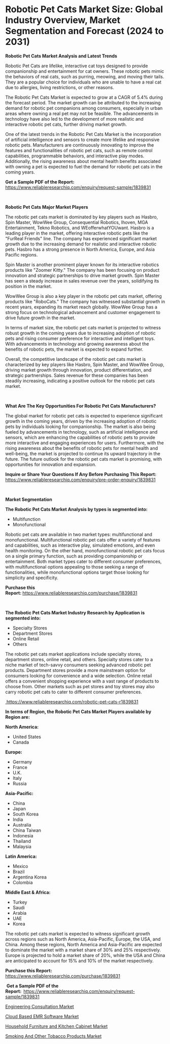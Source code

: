 <p><h1>Robotic Pet Cats Market Size: Global Industry Overview, Market Segmentation and Forecast (2024 to 2031)</h1></p><p><strong>Robotic Pet Cats Market Analysis and Latest Trends</strong></p>
<p><p>Robotic Pet Cats are lifelike, interactive cat toys designed to provide companionship and entertainment for cat owners. These robotic pets mimic the behaviors of real cats, such as purring, meowing, and moving their tails. They are a popular choice for individuals who are unable to have a real cat due to allergies, living restrictions, or other reasons.</p><p>The Robotic Pet Cats Market is expected to grow at a CAGR of 5.4% during the forecast period. The market growth can be attributed to the increasing demand for robotic pet companions among consumers, especially in urban areas where owning a real pet may not be feasible. The advancements in technology have also led to the development of more realistic and interactive robotic pet cats, further driving market growth.</p><p>One of the latest trends in the Robotic Pet Cats Market is the incorporation of artificial intelligence and sensors to create more lifelike and responsive robotic pets. Manufacturers are continuously innovating to improve the features and functionalities of robotic pet cats, such as remote control capabilities, programmable behaviors, and interactive play modes. Additionally, the rising awareness about mental health benefits associated with owning a pet is expected to fuel the demand for robotic pet cats in the coming years.</p></p>
<p><strong>Get a Sample PDF of the Report:&nbsp;</strong> <a href="https://www.reliableresearchiq.com/enquiry/request-sample/1839831">https://www.reliableresearchiq.com/enquiry/request-sample/1839831</a></p>
<p>&nbsp;</p>
<p><strong>Robotic Pet Cats Major Market Players</strong></p>
<p><p>The robotic pet cats market is dominated by key players such as Hasbro, Spin Master, WowWee Group, Consequential Robotics, Ihoven, MGA Entertainment, Tekno Robotics, and WEofferwhatYOUwant. Hasbro is a leading player in the market, offering interactive robotic pets like the "FurReal Friends" line. The company has experienced significant market growth due to the increasing demand for realistic and interactive robotic pets. Hasbro has a strong presence in North America, Europe, and Asia Pacific regions.</p><p>Spin Master is another prominent player known for its interactive robotics products like "Zoomer Kitty." The company has been focusing on product innovation and strategic partnerships to drive market growth. Spin Master has seen a steady increase in sales revenue over the years, solidifying its position in the market.</p><p>WowWee Group is also a key player in the robotic pet cats market, offering products like "RoboCats." The company has witnessed substantial growth in recent years, expanding its market reach globally. WowWee Group has a strong focus on technological advancement and customer engagement to drive future growth in the market.</p><p>In terms of market size, the robotic pet cats market is projected to witness robust growth in the coming years due to increasing adoption of robotic pets and rising consumer preference for interactive and intelligent toys. With advancements in technology and growing awareness about the benefits of robotic pets, the market is expected to expand further.</p><p>Overall, the competitive landscape of the robotic pet cats market is characterized by key players like Hasbro, Spin Master, and WowWee Group, driving market growth through innovation, product differentiation, and strategic partnerships. Sales revenue for these companies has been steadily increasing, indicating a positive outlook for the robotic pet cats market.</p></p>
<p>&nbsp;</p>
<p><strong>What Are The Key Opportunities For Robotic Pet Cats Manufacturers?</strong></p>
<p><p>The global market for robotic pet cats is expected to experience significant growth in the coming years, driven by the increasing adoption of robotic pets by individuals looking for companionship. The market is also being fueled by advancements in technology, such as artificial intelligence and sensors, which are enhancing the capabilities of robotic pets to provide more interactive and engaging experiences for users. Furthermore, with the rising awareness about the benefits of robotic pets for mental health and well-being, the market is projected to continue its upward trajectory in the future. The future outlook for the robotic pet cats market is promising, with opportunities for innovation and expansion.</p></p>
<p><strong>Inquire or Share Your Questions If Any Before Purchasing This Report:</strong> <a href="https://www.reliableresearchiq.com/enquiry/pre-order-enquiry/1839831">https://www.reliableresearchiq.com/enquiry/pre-order-enquiry/1839831</a></p>
<p>&nbsp;</p>
<p><strong>Market Segmentation</strong></p>
<p><strong>The Robotic Pet Cats Market Analysis by types is segmented into:</strong></p>
<p><ul><li>Multifunction</li><li>Monofunctional</li></ul></p>
<p><p>Robotic pet cats are available in two market types: multifunctional and monofunctional. Multifunctional robotic pet cats offer a variety of features and capabilities, such as interactive play, simulated emotions, and even health monitoring. On the other hand, monofunctional robotic pet cats focus on a single primary function, such as providing companionship or entertainment. Both market types cater to different consumer preferences, with multifunctional options appealing to those seeking a range of functionalities, while monofunctional options target those looking for simplicity and specificity.</p></p>
<p><strong>Purchase this Report:&nbsp;</strong><a href="https://www.reliableresearchiq.com/purchase/1839831">https://www.reliableresearchiq.com/purchase/1839831</a></p>
<p>&nbsp;</p>
<p><strong>The Robotic Pet Cats Market Industry Research by Application is segmented into:</strong></p>
<p><ul><li>Specialty Stores</li><li>Department Stores</li><li>Online Retail</li><li>Others</li></ul></p>
<p><p>The robotic pet cats market applications include specialty stores, department stores, online retail, and others. Specialty stores cater to a niche market of tech-savvy consumers seeking advanced robotic pet products. Department stores provide a more mainstream option for consumers looking for convenience and a wide selection. Online retail offers a convenient shopping experience with a vast range of products to choose from. Other markets such as pet stores and toy stores may also carry robotic pet cats to cater to different consumer preferences.</p></p>
<p><a href="https://www.reliableresearchiq.com/robotic-pet-cats-r1839831">&nbsp;https://www.reliableresearchiq.com/robotic-pet-cats-r1839831</a></p>
<p><strong>In terms of Region, the Robotic Pet Cats Market Players available by Region are:</strong></p>
<p>
    <p> <strong> North America: </strong>
        <ul>
            <li>United States</li>
            <li>Canada</li>
        </ul>
        </p> 
    <p> <strong> Europe: </strong>
        <ul>
            <li>Germany</li>
            <li>France</li>
            <li>U.K.</li>
            <li>Italy</li>
            <li>Russia</li>
        </ul>
        </p> 
    <p> <strong> Asia-Pacific: </strong>
        <ul>
            <li>China</li>
            <li>Japan</li>
            <li>South Korea</li>
            <li>India</li>
            <li>Australia</li>
            <li>China Taiwan</li>
            <li>Indonesia</li>
            <li>Thailand</li>
            <li>Malaysia</li>
        </ul>
        </p> 
    <p> <strong> Latin America: </strong>
        <ul>
            <li>Mexico</li>
            <li>Brazil</li>
            <li>Argentina Korea</li>
            <li>Colombia</li>
        </ul>
        </p> 
    <p> <strong> Middle East & Africa: </strong>
        <ul>
            <li>Turkey</li>
            <li>Saudi</li>
            <li>Arabia</li>
            <li>UAE</li>
            <li>Korea</li>
        </ul>
    </p>
    </p>
<p><p>The robotic pet cats market is expected to witness significant growth across regions such as North America, Asia-Pacific, Europe, the USA, and China. Among these regions, North America and Asia-Pacific are expected to dominate the market with a market share of 30% and 25% respectively. Europe is projected to hold a market share of 20%, while the USA and China are anticipated to account for 15% and 10% of the market respectively.</p></p>
<p><strong>Purchase this Report: </strong><a href="https://www.reliableresearchiq.com/purchase/1839831">https://www.reliableresearchiq.com/purchase/1839831</a></p>
<p>&nbsp;<strong>Get a Sample PDF of the Report:&nbsp;&nbsp;</strong><a href="https://www.reliableresearchiq.com/enquiry/request-sample/1839831">https://www.reliableresearchiq.com/enquiry/request-sample/1839831</a></p>
<p><strong></strong></p>
<p><p><a href="https://www.linkedin.com/pulse/engineering-consultation-market-emerging-trends-future-prospects-wqume">Engineering Consultation Market</a></p><p><a href="https://www.linkedin.com/pulse/cloud-based-emr-software-market-size-share-trends-analysis-ikzye">Cloud Based EMR Software Market</a></p><p><a href="https://github.com/FassouRP/Market-Research-Report-List-5/blob/main/household-furniture-and-kitchen-cabinet-market.md">Household Furniture and Kitchen Cabinet Market</a></p><p><a href="https://github.com/hdicirhd4/Market-Research-Report-List-1/blob/main/smoking-and-other-tobacco-products-market.md">Smoking And Other Tobacco Products Market</a></p></p>